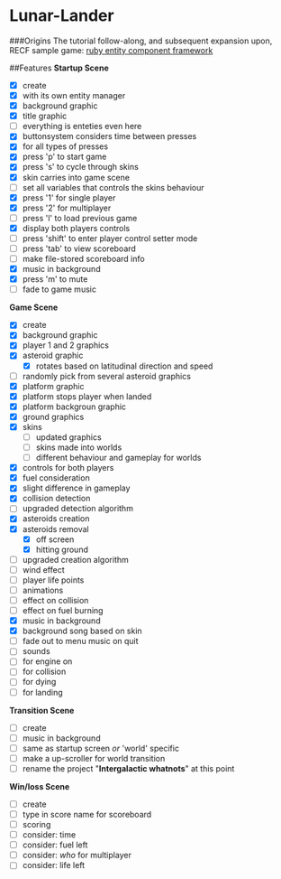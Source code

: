 # Lunar-Lander

###Origins
The tutorial follow-along, and subsequent expansion upon, RECF sample game: [ruby entity component framework](https://github.com/cpowell/ruby-entity-component-framework)

##Features
__Startup Scene__
- [x] create
 - [x] with its own entity manager
 - [x] background graphic
 - [x] title graphic
 - [ ] everything is enteties even here
- [x] buttonsystem considers time between presses
 - [x] for all types of presses
- [x] press 'p' to start game
- [x] press 's' to cycle through skins
 - [x] skin carries into game scene
 - [ ] set all variables that controls the skins behaviour
- [x] press '1' for single player
- [x] press '2' for multiplayer
- [ ] press 'l' to load previous game
- [x] display both players controls
- [ ] press 'shift' to enter player control setter mode
- [ ] press 'tab' to view scoreboard
 - [ ] make file-stored scoreboard info
- [x] music in background
 - [x] press 'm' to mute
 - [ ] fade to game music

__Game Scene__
- [x] create
 - [x] background graphic
 - [x] player 1 and 2 graphics
 - [x] asteroid graphic
    - [x] rotates based on latitudinal direction and speed
 - [ ] randomly pick from several asteroid graphics
 - [x] platform graphic
 - [x] platform stops player when landed
 - [x] platform backgroun graphic
 - [x] ground graphics
 - [x] skins
    - [ ] updated graphics
    - [ ] skins made into worlds
    - [ ] different behaviour and gameplay for worlds
- [x] controls for both players
 - [x] fuel consideration
 - [x] slight difference in gameplay
- [x] collision detection
 - [ ] upgraded detection algorithm
- [x] asteroids creation
 - [x] asteroids removal
   - [x] off screen
   - [x] hitting ground
 - [ ] upgraded creation algorithm
- [ ] wind effect
- [ ] player life points 
- [ ] animations
 - [ ] effect on collision
 - [ ] effect on fuel burning
- [x] music in background
 - [x] background song based on skin
 - [ ] fade out to menu music on quit
- [ ] sounds
 - [ ] for engine on
 - [ ] for collision
 - [ ] for dying
 - [ ] for landing

__Transition Scene__
- [ ] create
- [ ] music in background
 - [ ] same as startup screen *or* 'world' specific 
- [ ] make a up-scroller for world transition 
 - [ ] rename the project "**Intergalactic whatnots**" at this point

__Win/loss Scene__
- [ ] create
 - [ ] type in score name for scoreboard
- [ ] scoring
 - [ ] consider: time
 - [ ] consider: fuel left
 - [ ] consider: *who* for multiplayer
 - [ ] consider: life left
